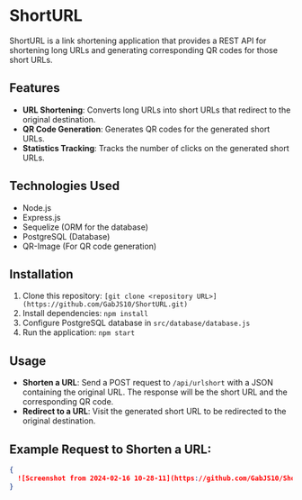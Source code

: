 # ShortURL

ShortURL is a link shortening application that provides a REST API for shortening long URLs and generating corresponding QR codes for those short URLs.

## Features

- **URL Shortening**: Converts long URLs into short URLs that redirect to the original destination.
- **QR Code Generation**: Generates QR codes for the generated short URLs.
- **Statistics Tracking**: Tracks the number of clicks on the generated short URLs.

## Technologies Used

- Node.js
- Express.js
- Sequelize (ORM for the database)
- PostgreSQL (Database)
- QR-Image (For QR code generation)

## Installation

1. Clone this repository: `[git clone <repository URL>](https://github.com/GabJS10/ShortURL.git)`
2. Install dependencies: `npm install`
3. Configure PostgreSQL database in `src/database/database.js`
4. Run the application: `npm start`

## Usage

- **Shorten a URL**: Send a POST request to `/api/urlshort` with a JSON containing the original URL. The response will be the short URL and the corresponding QR code.
- **Redirect to a URL**: Visit the generated short URL to be redirected to the original destination.

## Example Request to Shorten a URL:

```json
{
  ![Screenshot from 2024-02-16 10-28-11](https://github.com/GabJS10/ShortURL/assets/128757585/26ccb29c-dd29-4377-9db6-4889bbabc73b)
}
